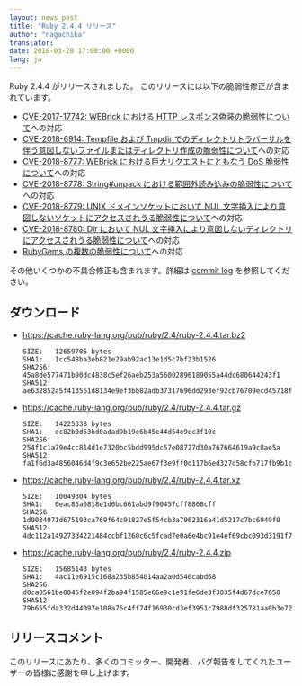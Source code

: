 ```yaml
---
layout: news_post
title: "Ruby 2.4.4 リリース"
author: "nagachika"
translator:
date: 2018-03-28 17:00:00 +0000
lang: ja
---
```


Ruby 2.4.4 がリリースされました。
このリリースには以下の脆弱性修正が含まれています。


* [CVE-2017-17742: WEBrick における HTTP レスポンス偽装の脆弱性について](/ja/news/2018/03/28/http-response-splitting-in-webrick-cve-2017-17742/)への対応
* [CVE-2018-6914: Tempfile および Tmpdir でのディレクトリトラバーサルを伴う意図しないファイルまたはディレクトリ作成の脆弱性について](/ja/news/2018/03/28/unintentional-file-and-directory-creation-with-directory-traversal-cve-2018-6914/)への対応
* [CVE-2018-8777: WEBrick における巨大リクエストにともなう DoS 脆弱性について](/ja/news/2018/03/28/large-request-dos-in-webrick-cve-2018-8777/)への対応
* [CVE-2018-8778: String#unpack における範囲外読み込みの脆弱性について](/ja/news/2018/03/28/buffer-under-read-unpack-cve-2018-8778/)への対応
* [CVE-2018-8779: UNIX ドメインソケットにおいて NUL 文字挿入により意図しないソケットにアクセスされうる脆弱性について](/ja/news/2018/03/28/poisoned-nul-byte-unixsocket-cve-2018-8779/)への対応
* [CVE-2018-8780: Dir において NUL 文字挿入により意図しないディレクトリにアクセスされうる脆弱性について](/ja/news/2018/03/28/poisoned-nul-byte-dir-cve-2018-8780/)への対応
* [RubyGems の複数の脆弱性について](/ja/news/2018/02/17/multiple-vulnerabilities-in-rubygems/)への対応

その他いくつかの不具合修正も含まれます。詳細は [commit log](https://github.com/ruby/ruby/compare/v2_4_2...v2_4_3) を参照してください。


## ダウンロード

* <https://cache.ruby-lang.org/pub/ruby/2.4/ruby-2.4.4.tar.bz2>

      SIZE:   12659705 bytes
      SHA1:   1cc548ba3eb821e29ab92ac13e1d5c7bf23b1526
      SHA256: 45a8de577471b90dc4838c5ef26aeb253a56002896189055a44dc680644243f1
      SHA512: ae632852a5f413561d8134e9ef3bb82adb37317696dd293ef92cb76709ecd45718f14116ecce35b12f1c2dd53ccae8dabc7a924a270072b697512d11f4922347

* <https://cache.ruby-lang.org/pub/ruby/2.4/ruby-2.4.4.tar.gz>

      SIZE:   14225338 bytes
      SHA1:   ec82b0d53bd0adad9b19e6b45e44d54e9ec3f10c
      SHA256: 254f1c1a79e4cc814d1e7320bc5bdd995dc57e08727d30a767664619a9c8ae5a
      SHA512: fa1f6d3a4856046d4f9c3e652be225ae67f3e9ff0d117b6ed327d58cfb717fb9b1ce81d06a3302e486e7da0b5f67b16341666ceb02a554a428d221d008263ed8

* <https://cache.ruby-lang.org/pub/ruby/2.4/ruby-2.4.4.tar.xz>

      SIZE:   10049304 bytes
      SHA1:   0eac83a0818e1d6bc661abd9f90457cff8868cff
      SHA256: 1d0034071d675193ca769f64c91827e5f54cb3a7962316a41d5217c7bc6949f0
      SHA512: 4dc112a149273d4221484ccbf1260c6c5fcad7e0a6e4bc91e4ef69cbc093d3191f7abd71420f80d680f8ea5d111e6803ba2af32166aa501913639e6d5696fde0

* <https://cache.ruby-lang.org/pub/ruby/2.4/ruby-2.4.4.zip>

      SIZE:   15685143 bytes
      SHA1:   4ac11e6915c168a235b854014aa2a0d540cabd68
      SHA256: d0ca0561be0045f2e094f2ba94f1585e66e9c1e91fe6de3f3035f4d67dce7650
      SHA512: 79b655fda332d44097e108a76c4ff74f16930cd3ef3951c7988df325781aa0b3e724697107d964735f31a2457a835f08fa72c4eadd5ef7d3ccc1e6c9185f37e3

## リリースコメント

このリリースにあたり、多くのコミッター、開発者、バグ報告をしてくれたユーザーの皆様に感謝を申し上げます。

